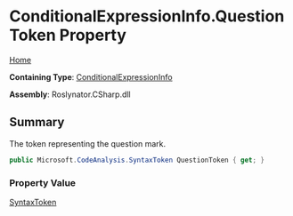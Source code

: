 # ConditionalExpressionInfo\.QuestionToken Property

[Home](../../../../../README.md)

**Containing Type**: [ConditionalExpressionInfo](../README.md)

**Assembly**: Roslynator\.CSharp\.dll

## Summary

The token representing the question mark\.

```csharp
public Microsoft.CodeAnalysis.SyntaxToken QuestionToken { get; }
```

### Property Value

[SyntaxToken](https://docs.microsoft.com/en-us/dotnet/api/microsoft.codeanalysis.syntaxtoken)

